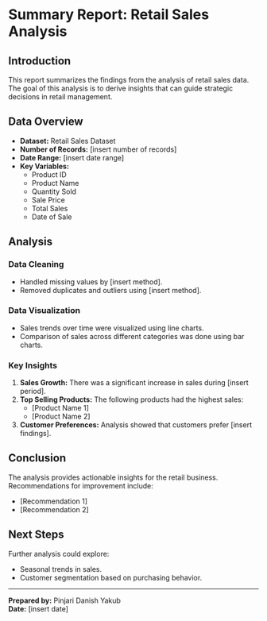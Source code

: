 # Summary Report: Retail Sales Analysis

## Introduction
This report summarizes the findings from the analysis of retail sales data. The goal of this analysis is to derive insights that can guide strategic decisions in retail management.

## Data Overview
- **Dataset:** Retail Sales Dataset
- **Number of Records:** [insert number of records]
- **Date Range:** [insert date range]
- **Key Variables:**
  - Product ID
  - Product Name
  - Quantity Sold
  - Sale Price
  - Total Sales
  - Date of Sale

## Analysis
### Data Cleaning
- Handled missing values by [insert method].
- Removed duplicates and outliers using [insert method].

### Data Visualization
- Sales trends over time were visualized using line charts.
- Comparison of sales across different categories was done using bar charts.

### Key Insights
1. **Sales Growth:** There was a significant increase in sales during [insert period].
2. **Top Selling Products:** The following products had the highest sales:
   - [Product Name 1]
   - [Product Name 2]
3. **Customer Preferences:** Analysis showed that customers prefer [insert findings].

## Conclusion
The analysis provides actionable insights for the retail business. Recommendations for improvement include:
- [Recommendation 1]
- [Recommendation 2]

## Next Steps
Further analysis could explore:
- Seasonal trends in sales.
- Customer segmentation based on purchasing behavior.

---

**Prepared by:** Pinjari Danish Yakub  
**Date:** [insert date]
 
